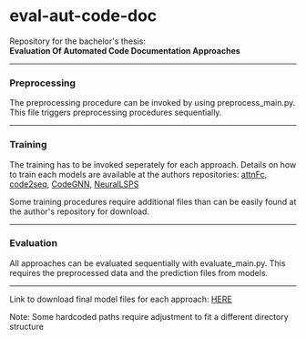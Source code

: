 # eval-aut-code-doc
Repository for the bachelor's thesis:\
__Evaluation Of Automated Code Documentation Approaches__
  
  
  ---
  ### Preprocessing
  The preprocessing procedure can be invoked by using preprocess_main.py. This file triggers preprocessing procedures sequentially. 
  
  ---
  ### Training 
  The training has to be invoked seperately for each approach. Details on how to train each models are available at the authors repositories:
  [attnFc](https://github.com/Attn-to-FC/Attn-to-FC), [code2seq](https://github.com/tech-srl/code2seq), [CodeGNN](https://github.com/acleclair/ICPC2020_GNN), [NeuralLSPS](https://github.com/mcmillco/funcom)
  
  Some training procedures require additional files than can be easily found at the author's repository for download.
  
  ---
  ### Evaluation
  All approaches can be evaluated sequentially with evaluate_main.py. This requires the preprocessed data and the prediction files from models.
  
  ---
  
Link to download final model files for each approach: [HERE](https://drive.google.com/file/d/1WEvbBdL-52UlHX89TXMZjP5UGle3rxyy/view?usp=sharing) 

Note: Some hardcoded paths require adjustment to fit a different directory structure
